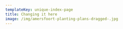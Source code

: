 ```yaml
---
templateKey: unique-index-page
title: Changing it here
image: /img/amersfoort-planting-plans-dragged-.jpg
---
```


